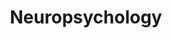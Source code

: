 ---
title: Neuropsychology
crosslinks:
- autotldr
- neuro
- Intactivists
- ShrugLifeSyndicate
- Serendipity
- JoeRogan
- AcademicPsychology
- neurophilosophy
---